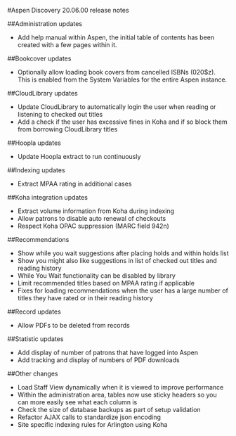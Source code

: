 #Aspen Discovery 20.06.00 release notes

##Administration updates
- Add help manual within Aspen, the initial table of contents has been created with a few pages within it.

##Bookcover updates
- Optionally allow loading book covers from cancelled ISBNs (020$z).  This is enabled from the System Variables for the entire Aspen instance. 

##CloudLibrary updates
- Update CloudLibrary to automatically login the user when reading or listening to checked out titles 
- Add a check if the user has excessive fines in Koha and if so block them from borrowing CloudLibrary titles

##Hoopla updates
- Update Hoopla extract to run continuously

##Indexing updates
- Extract MPAA rating in additional cases

##Koha integration updates
- Extract volume information from Koha during indexing
- Allow patrons to disable auto renewal of checkouts
- Respect Koha OPAC suppression (MARC field 942n)

##Recommendations
- Show while you wait suggestions after placing holds and within holds list
- Show you might also like suggestions in list of checked out titles and reading history
- While You Wait functionality can be disabled by library
- Limit recommended titles based on MPAA rating if applicable
- Fixes for loading recommendations when the user has a large number of titles they have rated or in their reading history

##Record updates
- Allow PDFs to be deleted from records

##Statistic updates
- Add display of number of patrons that have logged into Aspen
- Add tracking and display of numbers of PDF downloads 

##Other changes
- Load Staff View dynamically when it is viewed to improve performance
- Within the administration area, tables now use sticky headers so you can more easily see what each column is
- Check the size of database backups as part of setup validation 
- Refactor AJAX calls to standardize json encoding
- Site specific indexing rules for Arlington using Koha
